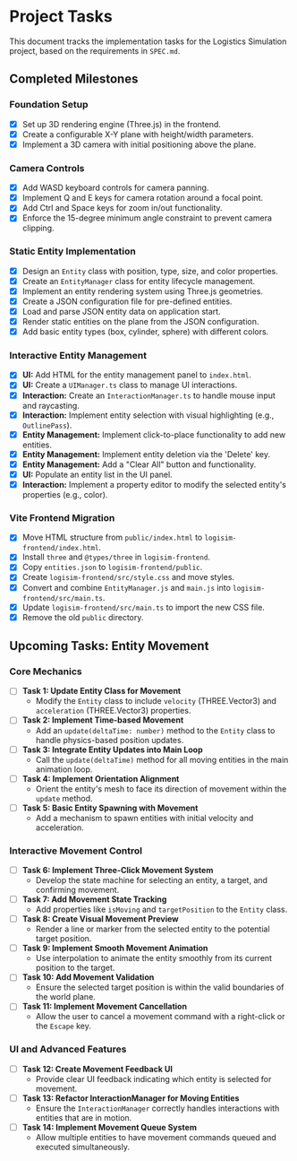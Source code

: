 # Project Tasks

This document tracks the implementation tasks for the Logistics Simulation project, based on the requirements in `SPEC.md`.

## Completed Milestones

### Foundation Setup
- [x] Set up 3D rendering engine (Three.js) in the frontend.
- [x] Create a configurable X-Y plane with height/width parameters.
- [x] Implement a 3D camera with initial positioning above the plane.

### Camera Controls
- [x] Add WASD keyboard controls for camera panning.
- [x] Implement Q and E keys for camera rotation around a focal point.
- [x] Add Ctrl and Space keys for zoom in/out functionality.
- [x] Enforce the 15-degree minimum angle constraint to prevent camera clipping.

### Static Entity Implementation
- [x] Design an `Entity` class with position, type, size, and color properties.
- [x] Create an `EntityManager` class for entity lifecycle management.
- [x] Implement an entity rendering system using Three.js geometries.
- [x] Create a JSON configuration file for pre-defined entities.
- [x] Load and parse JSON entity data on application start.
- [x] Render static entities on the plane from the JSON configuration.
- [x] Add basic entity types (box, cylinder, sphere) with different colors.

### Interactive Entity Management
- [x] **UI:** Add HTML for the entity management panel to `index.html`.
- [x] **UI:** Create a `UIManager.ts` class to manage UI interactions.
- [x] **Interaction:** Create an `InteractionManager.ts` to handle mouse input and raycasting.
- [x] **Interaction:** Implement entity selection with visual highlighting (e.g., `OutlinePass`).
- [x] **Entity Management:** Implement click-to-place functionality to add new entities.
- [x] **Entity Management:** Implement entity deletion via the 'Delete' key.
- [x] **Entity Management:** Add a "Clear All" button and functionality.
- [x] **UI:** Populate an entity list in the UI panel.
- [x] **Interaction:** Implement a property editor to modify the selected entity's properties (e.g., color).

### Vite Frontend Migration
- [x] Move HTML structure from `public/index.html` to `logisim-frontend/index.html`.
- [x] Install `three` and `@types/three` in `logisim-frontend`.
- [x] Copy `entities.json` to `logisim-frontend/public`.
- [x] Create `logisim-frontend/src/style.css` and move styles.
- [x] Convert and combine `EntityManager.js` and `main.js` into `logisim-frontend/src/main.ts`.
- [x] Update `logisim-frontend/src/main.ts` to import the new CSS file.
- [x] Remove the old `public` directory.

## Upcoming Tasks: Entity Movement

### Core Mechanics
- [ ] **Task 1: Update Entity Class for Movement**
  - Modify the `Entity` class to include `velocity` (THREE.Vector3) and `acceleration` (THREE.Vector3) properties.
- [ ] **Task 2: Implement Time-based Movement**
  - Add an `update(deltaTime: number)` method to the `Entity` class to handle physics-based position updates.
- [ ] **Task 3: Integrate Entity Updates into Main Loop**
  - Call the `update(deltaTime)` method for all moving entities in the main animation loop.
- [ ] **Task 4: Implement Orientation Alignment**
  - Orient the entity's mesh to face its direction of movement within the `update` method.
- [ ] **Task 5: Basic Entity Spawning with Movement**
  - Add a mechanism to spawn entities with initial velocity and acceleration.

### Interactive Movement Control
- [ ] **Task 6: Implement Three-Click Movement System**
  - Develop the state machine for selecting an entity, a target, and confirming movement.
- [ ] **Task 7: Add Movement State Tracking**
  - Add properties like `isMoving` and `targetPosition` to the `Entity` class.
- [ ] **Task 8: Create Visual Movement Preview**
  - Render a line or marker from the selected entity to the potential target position.
- [ ] **Task 9: Implement Smooth Movement Animation**
  - Use interpolation to animate the entity smoothly from its current position to the target.
- [ ] **Task 10: Add Movement Validation**
  - Ensure the selected target position is within the valid boundaries of the world plane.
- [ ] **Task 11: Implement Movement Cancellation**
  - Allow the user to cancel a movement command with a right-click or the `Escape` key.

### UI and Advanced Features
- [ ] **Task 12: Create Movement Feedback UI**
  - Provide clear UI feedback indicating which entity is selected for movement.
- [ ] **Task 13: Refactor InteractionManager for Moving Entities**
  - Ensure the `InteractionManager` correctly handles interactions with entities that are in motion.
- [ ] **Task 14: Implement Movement Queue System**
  - Allow multiple entities to have movement commands queued and executed simultaneously.